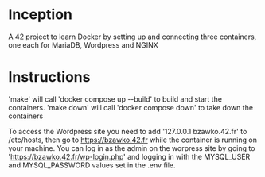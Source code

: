 # Inception
A 42 project to learn Docker by setting up and connecting three containers, one each for MariaDB, Wordpress and NGINX


# Instructions
'make' will call 'docker compose up --build' to build and start the containers. 'make down' will call 'docker compose down' to take down the containers

To access the Wordpress site you need to add '127.0.0.1 bzawko.42.fr' to /etc/hosts, then go to https://bzawko.42.fr while the container is running on your machine.
You can log in as the admin on the worpress site by going to 'https://bzawko.42.fr/wp-login.php' and logging in with the MYSQL_USER and MYSQL_PASSWORD values set in the .env file.
